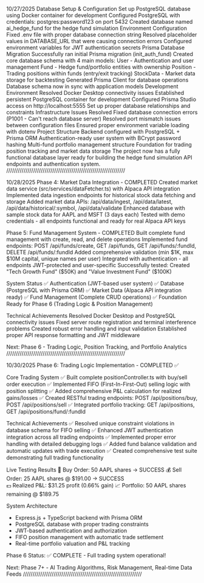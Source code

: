 10/27/2025 
Database Setup & Configuration
Set up PostgreSQL database using Docker container for development
Configured PostgreSQL with credentials: postgres:password123 on port 5432
Created database named ai_hedge_fund for the hedge fund simulation
Environment Configuration
Fixed .env file with proper database connection string
Resolved placeholder values in DATABASE_URL that were causing connection errors
Configured environment variables for JWT authentication secrets
Prisma Database Migration
Successfully ran initial Prisma migration (init_auth_fund)
Created core database schema with 4 main models:
User - Authentication and user management
Fund - Hedge fund/portfolio entities with ownership
Position - Trading positions within funds (entry/exit tracking)
StockData - Market data storage for backtesting
Generated Prisma Client for database operations
Database schema now in sync with application models
Development Environment
Resolved Docker Desktop connectivity issues
Established persistent PostgreSQL container for development
Configured Prisma Studio access on http://localhost:5555
Set up proper database relationships and constraints
Infrastructure Issues Resolved
Fixed database connection errors (P1001 - Can't reach database server)
Resolved port mismatch issues between configuration files
Ensured proper environment variable loading with dotenv
Project Structure
Backend configured with PostgreSQL + Prisma ORM
Authentication-ready user system with BCrypt password hashing
Multi-fund portfolio management structure
Foundation for trading position tracking and market data storage
The project now has a fully functional database layer ready for building the hedge fund simulation API endpoints and authentication system.
//////////////////////////////////////////////////////////////

10/28/2025
Phase 4: Market Data Integration - COMPLETED
Created market data service (src/services/dataFetcher.ts) with Alpaca API integration
Implemented data ingestion endpoints for historical stock data fetching and storage
Added market data APIs: /api/data/ingest, /api/data/latest, /api/data/historical/:symbol, /api/data/validate
Enhanced database with sample stock data for AAPL and MSFT (3 days each)
Tested with demo credentials - all endpoints functional and ready for real Alpaca API keys

Phase 5: Fund Management System - COMPLETED
Built complete fund management with create, read, and delete operations
Implemented fund endpoints: POST /api/funds/create, GET /api/funds, GET /api/funds/:fundId, DELETE /api/funds/:fundId
Added comprehensive validation (min $1K, max $10M capital, unique names per user)
Integrated with authentication - all endpoints JWT-protected and user-specific
Successfully tested: Created "Tech Growth Fund" ($50K) and "Value Investment Fund" ($100K)

System Status
✅ Authentication (JWT-based user system)
✅ Database (PostgreSQL with Prisma ORM)
✅ Market Data (Alpaca API integration ready)
✅ Fund Management (Complete CRUD operations)
✅ Foundation Ready for Phase 6 (Trading Logic & Position Management)

Technical Achievements
Resolved Docker Desktop and PostgreSQL connectivity issues
Fixed server route registration and terminal interference problems
Created robust error handling and input validation
Established proper API response formatting and JWT middleware

Next: Phase 6 - Trading Logic, Position Tracking, and Portfolio Analytics
//////////////////////////////////////////////////////////////

10/30/2025
Phase 6: Trading Logic Implementation - COMPLETED ✅

Core Trading System
✅ Built complete positionController.ts with buy/sell order execution
✅ Implemented FIFO (First-In-First-Out) selling logic with position splitting
✅ Added comprehensive P&L calculation for realized gains/losses
✅ Created RESTful trading endpoints: POST /api/positions/buy, POST /api/positions/sell
✅ Integrated portfolio tracking: GET /api/positions, GET /api/positions/fund/:fundId

Technical Achievements
✅ Resolved unique constraint violations in database schema for FIFO selling
✅ Enhanced JWT authentication integration across all trading endpoints
✅ Implemented proper error handling with detailed debugging logs
✅ Added fund balance validation and automatic updates with trade execution
✅ Created comprehensive test suite demonstrating full trading functionality

Live Testing Results
🛒 Buy Order: 50 AAPL shares → SUCCESS
💰 Sell Order: 25 AAPL shares @ $191.00 → SUCCESS  
💵 Realized P&L: $31.25 profit (0.66% gain)
📈 Portfolio: 50 AAPL shares remaining @ $189.75

System Architecture
- Express.js + TypeScript backend with Prisma ORM
- PostgreSQL database with proper trading constraints
- JWT-based authentication and authorization
- FIFO position management with automatic trade settlement
- Real-time portfolio valuation and P&L tracking

Phase 6 Status: ✅ COMPLETE - Full trading system operational!

Next: Phase 7+ - AI Trading Algorithms, Risk Management, Real-time Data Feeds
//////////////////////////////////////////////////////////////